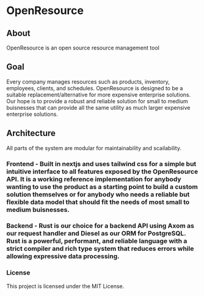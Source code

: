 # OpenResource

## About
OpenResource is an open source resource management tool

## Goal
Every company manages resources such as products, inventory, employees, clients, and schedules. OpenResource is designed to be a suitable replacement/alternative for more expensive enterprise solutions. Our hope is to provide a robust and reliable solution for small to medium buisnesses that can provide all the same utility as much larger expensive enterprise solutions.

## Architecture
All parts of the system are modular for maintainability and scailability. 

### Frontend - Built in nextjs and uses tailwind css for a simple but intuitive interface to all features exposed by the OpenResource API. It is a working reference implementation for anybody wanting to use the product as a starting point to build a custom solution themselves or for anybody who needs a reliable but flexible data model that should fit the needs of most small to medium buisnesses.

### Backend - Rust is our choice for a backend API using Axom as our request handler and Diesel as our ORM for PostgreSQL. Rust is a powerful, performant, and reliable language with a strict compiler and rich type system that reduces errors while allowing expressive data processing.

### License

This project is licensed under the MIT License.
